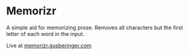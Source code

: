 # Memorizr

A simple aid for memorizing prose. Removes all characters but the first letter of each word in the input.

Live at [memorizr.gusberinger.com](https://memorizr.gusberinger.com)
